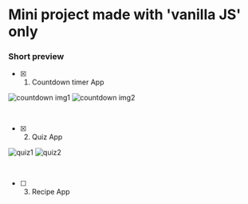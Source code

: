 # Mini project made with 'vanilla JS' only

### Short preview

- [X] 1. Countdown timer App

![countdown img1](https://user-images.githubusercontent.com/58247800/103340885-9e9dfa00-4ac8-11eb-8218-506be2c539ed.PNG)
![countdown img2](https://user-images.githubusercontent.com/58247800/103340895-a198ea80-4ac8-11eb-813d-ec524dae9131.PNG)

<br>

- [X] 2. Quiz App

![quiz1](https://user-images.githubusercontent.com/58247800/103654859-c6e69680-4fa9-11eb-86e1-d9469254e9eb.PNG)
![quiz2](https://user-images.githubusercontent.com/58247800/103654864-ca7a1d80-4fa9-11eb-874b-7455f7ad532c.PNG)

<br>

- [ ] 3. Recipe App
